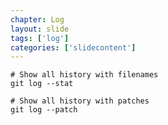 ```yaml
---
chapter: Log
layout: slide
tags: ['log']
categories: ['slidecontent']
---
```


	# Show all history with filenames
	git log --stat

	# Show all history with patches
	git log --patch